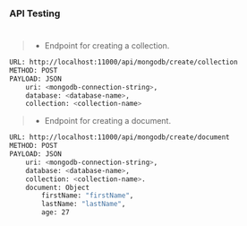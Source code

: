 ### API Testing
#

> - Endpoint for creating a collection.

```bash
URL: http://localhost:11000/api/mongodb/create/collection
METHOD: POST
PAYLOAD: JSON
    uri: <mongodb-connection-string>,
    database: <database-name>,
    collection: <collection-name>
```

> - Endpoint for creating a document.

```bash
URL: http://localhost:11000/api/mongodb/create/document
METHOD: POST
PAYLOAD: JSON
    uri: <mongodb-connection-string>,
    database: <database-name>,
    collection: <collection-name>.
    document: Object
        firstName: "firstName",
        lastName: "lastName",
        age: 27
```
